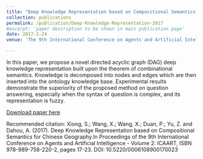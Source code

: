 ```yaml
---
title: "Deep Knowledge Representation based on Compositional Semantics for Chinese Geography"
collection: publications
permalink: /publication/Deep-Knowledge-Representation-2017
#excerpt: 'paper description to be shown in main publication page'
date: 2017-2-24
venue: 'The 9th International Conference on Agents and Artificial Intelligence ICAART'

---
```


In this paper, we propose a novel directed acyclic graph (DAG) deep knowledge representation built upon the theorem of combinational semantics. Knowledge is decomposed into nodes and edges which are then inserted into the ontology knowledge base. Experimental results demonstrate the superiority of the proposed method on question answering, especially when the syntax of question is complex, and its representation is fuzzy.

[Download paper here](https://www.scitepress.org/papers/2017/61089/)

Recommended citation: Xiong, S.; Wang, X.; Wang, X.; Duan, P.; Yu, Z. and Dahou, A. (2017). Deep Knowledge Representation based on Compositional Semantics for Chinese Geography.In Proceedings of the 9th International Conference on Agents and Artificial Intelligence - Volume 2: ICAART, ISBN 978-989-758-220-2, pages 17-23. DOI: 10.5220/0006108900170023